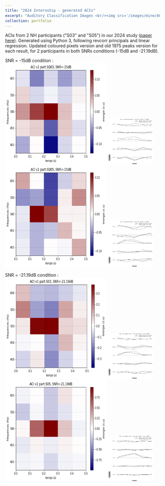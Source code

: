 ```yaml
---
title: "2024 Internship - generated ACIs"
excerpt: "Auditory Classification Images <br/><img src='/images/mine/ACI25pix_S03_-21.png'>"
collection: portfolio
---
```


ACIs from 2 NH participants ("S03" and "S05") in our 2024 study ([paper here](http://azallb.github.io/files/report_M1_internship_2024ENS.pdf)). Generated using Python 3, following revcorr principals and linear regression. Updated coloured pixels version and old 1975 peaks version for each result, for 2 participants in both SNRs conditions (-15dB and -21.19dB). 

SNR = -15dB condition : <br>
<img src='/images/mine/ACI25pix_SQ03_-15.png' width='330' height='330'> <img src='/images/mine/SN-N_spectro15_SQ03.png' width='150' height='150'> <br>
<img src='/images/mine/ACI25pix_SQ05_-15.png' width='330' height='330'> <img src='/images/mine/SN-N_spectro15_SQ05.png' width='150' height='150'>

SNR = -21.19dB condition : <br>
<img src='/images/mine/ACI25pix_S03_-21.png' width='330' height='330'> <img src='/images/mine/SN-N_AHU21_S03.png' width='150' height='150'> <br>
<img src='/images/mine/ACI25pix_S05_-21.png' width='330' height='330'> <img src='/images/mine/SN-N_AHU21_S05.png' width='150' height='150'>